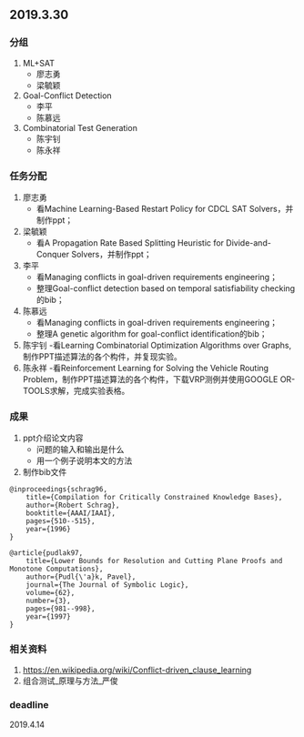 ## 2019.3.30

### 分组
1. ML+SAT
	- 廖志勇
	- 梁毓颖
1. Goal-Conflict Detection
	- 李平
	- 陈慕远
1. Combinatorial Test Generation
	- 陈宇钊
	- 陈永祥

### 任务分配
1. 廖志勇
	- 看Machine Learning-Based Restart Policy for CDCL SAT Solvers，并制作ppt；
1. 梁毓颖
	- 看A Propagation Rate Based Splitting Heuristic for Divide-and-Conquer Solvers，并制作ppt；
1. 李平
	- 看Managing conflicts in goal-driven requirements engineering；
	- 整理Goal-conflict detection based on temporal satisfiability checking的bib；
1. 陈慕远
	- 看Managing conflicts in goal-driven requirements engineering；
	- 整理A genetic algorithm for goal-conflict identification的bib；
1. 陈宇钊
	-看Learning Combinatorial Optimization Algorithms over Graphs, 制作PPT描述算法的各个构件，并复现实验。
1. 陈永祥
	-看Reinforcement Learning for Solving the Vehicle Routing Problem，制作PPT描述算法的各个构件，下载VRP测例并使用GOOGLE OR-TOOLS求解，完成实验表格。
	

### 成果
1. ppt介绍论文内容
	- 问题的输入和输出是什么
	- 用一个例子说明本文的方法
1. 制作bib文件
```
@inproceedings{schrag96,
    title={Compilation for Critically Constrained Knowledge Bases},
    author={Robert Schrag},
    booktitle={AAAI/IAAI},
    pages={510--515},
    year={1996}
}

@article{pudlak97,
    title={Lower Bounds for Resolution and Cutting Plane Proofs and Monotone Computations},
    author={Pudl{\'a}k, Pavel},
    journal={The Journal of Symbolic Logic},
    volume={62},
    number={3},
    pages={981--998},
    year={1997}
}
```

### 相关资料
1. https://en.wikipedia.org/wiki/Conflict-driven_clause_learning
1. 组合测试_原理与方法_严俊

### deadline
2019.4.14

